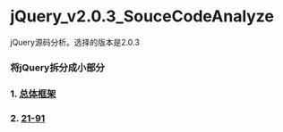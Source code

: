 # jQuery_v2.0.3_SouceCodeAnalyze
jQuery源码分析。选择的版本是2.0.3

### 将jQuery拆分成小部分
### 1. [总体框架](https://github.com/Gabrielkaliboy/jQuery_v2.0.3_SouceCodeAnalyze/blob/master/jQuerySoundCodeAnalyze_1.md)

### 2. [21-91](https://github.com/Gabrielkaliboy/jQuery_v2.0.3_SouceCodeAnalyze/blob/master/jQuerySoundCodeAnalyze_21_91.md)